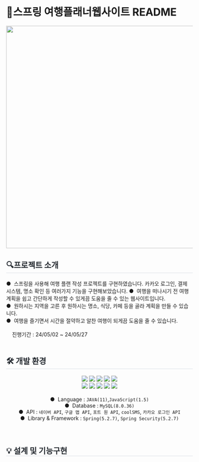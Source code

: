 # :memo:스프링 여행플래너웹사이트 README
</div>
<p align="center">
     <img src="https://github.com/ubeoppu/TravelPlannerProject/assets/157093883/6f5c8328-c4d0-4f37-877d-4f4f99e88833" width="1500" height="600">
</p>
    <div align="left>
    <div style="font-weight: 700; font-size: 15px; text-align:left;">
      <h2 style="border-bottom: 1px solid #d8dee4; color: #282d33;"> 🔍️프로젝트 소개</h2>
        ●&nbsp;     스프링을 사용해 여행 플랜 작성 프로젝트를 구현하였습니다. 카카오 로그인, 결제 시스템, 명소 확인 등 여러가지 기능을 구현해보았습니다.
        ●&nbsp;     여행을 떠나시기 전 여행 계획을 쉽고 간단하게 작성할 수 있게끔 도움을 줄 수 있는 웹사이트입니다.<br>
        ●&nbsp;     원하시는 지역을 고른 후 원하시는 명소, 식당, 카페 등을 골라 계획을 만들 수 있습니다.<br>
        ●&nbsp;     여행을 즐기면서 시간을 절약하고 알찬 여행이 되게끔 도움을 줄 수 있습니다.<br><br>
        &nbsp;&nbsp;&nbsp;&nbsp;진행기간 : 24/05/02 ~ 24/05/27
    </div>
        </div><br>
    <div align= "left">
    <h2 style="border-bottom: 1px solid #d8dee4; color: #282d33;"> 🛠️ 개발 환경 </h2> 
    <div style="margin: 0 auto; text-align: center;" align= "left"> <img src="https://img.shields.io/badge/Apache Tomcat-F8DC75?style=for-the-badge&logo=Apache Tomcat&logoColor=white">
          <img src="https://img.shields.io/badge/CSS3-1572B6?style=for-the-badge&logo=CSS3&logoColor=white">
          <img src="https://img.shields.io/badge/Bootstrap-7952B3?style=for-the-badge&logo=Bootstrap&logoColor=white">
          <img src="https://img.shields.io/badge/HTML5-E34F26?style=for-the-badge&logo=HTML5&logoColor=white">
          <img src="https://img.shields.io/badge/Java-007396?style=for-the-badge&logo=Java&logoColor=white">
          <br/><img src="https://img.shields.io/badge/Javascript-F7DF1E?style=for-the-badge&logo=Javascript&logoColor=white">
          <img src="https://img.shields.io/badge/MySQL-4479A1?style=for-the-badge&logo=MySQL&logoColor=white">
          <img src="https://img.shields.io/badge/Spring-6DB33F?style=for-the-badge&logo=Spring&logoColor=white">
          <img src="https://img.shields.io/badge/Github-181717?style=for-the-badge&logo=Github&logoColor=white">
          <img src="https://img.shields.io/badge/Git-F05032?style=for-the-badge&logo=Git&logoColor=white"><br><br>
        ●&nbsp; Language : <code>JAVA(11)</code>,<code>JavaScript(1.5)</code><br>
        ●&nbsp; Database : <code>MySQL(8.0.36)</code><br>
        ●&nbsp; API : <code>네이버 API</code>, <code>구글 맵 API</code>, <code>포트 원 API</code>, <code>coolSMS</code>, <code>카카오 로그인 API</code><br>
        ●&nbsp; Library & Framework : <code>Spring(5.2.7)</code>, <code>Spring Security(5.2.7)</code><br>
          <br/></div><br>
              <h2 style="border-bottom: 1px solid #d8dee4; color: #282d33;"> 💡 설계 및 기능구현 </h2>
              

        

